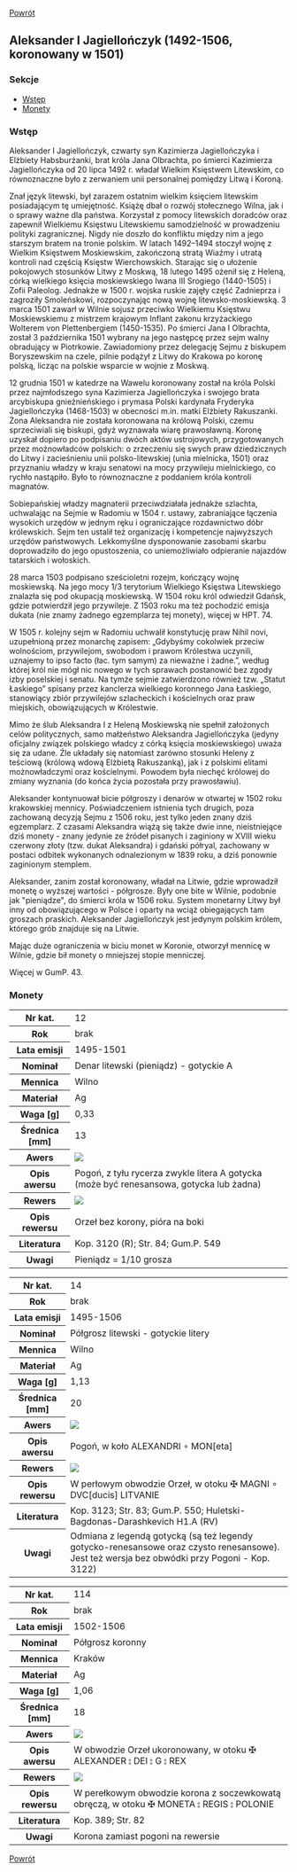 [Powrót](../)


## Aleksander I Jagiellończyk (1492-1506, koronowany w 1501)

### Sekcje
- [Wstęp](#m1)
- [Monety](#m2)


<a id='m1'></a>
### Wstęp

Aleksander I Jagiellończyk, czwarty syn Kazimierza Jagiellończyka i Elżbiety Habsburżanki, brat króla Jana Olbrachta, po śmierci Kazimierza Jagiellończyka od 20 lipca 1492 r. władał Wielkim Księstwem Litewskim, co równoznaczne było z zerwaniem unii personalnej pomiędzy Litwą i Koroną.

Znał język litewski, był zarazem ostatnim wielkim księciem litewskim posiadającym tę umiejętność. Książę dbał o rozwój stołecznego Wilna, jak i o sprawy ważne dla państwa. Korzystał z pomocy litewskich doradców oraz zapewnił Wielkiemu Księstwu Litewskiemu samodzielność w prowadzeniu polityki zagranicznej. Nigdy nie doszło do konfliktu między nim a jego starszym bratem na tronie polskim. W latach 1492–1494 stoczył wojnę z Wielkim Księstwem Moskiewskim, zakończoną stratą Wiaźmy i utratą kontroli nad częścią Księstw Wierchowskich. Starając się o ułożenie pokojowych stosunków Litwy z Moskwą, 18 lutego 1495 ożenił się z Heleną, córką wielkiego księcia moskiewskiego Iwana III Srogiego (1440-1505) i Zofii Paleolog. Jednakże w 1500 r. wojska ruskie zajęły część Zadnieprza i zagroziły Smoleńskowi, rozpoczynając nową wojnę litewsko-moskiewską. 3 marca 1501 zawarł w Wilnie sojusz przeciwko Wielkiemu Księstwu Moskiewskiemu z mistrzem krajowym Inflant zakonu krzyżackiego Wolterem von Plettenbergiem (1450-1535). Po śmierci Jana I Olbrachta, został 3 października 1501 wybrany na jego następcę przez sejm walny obradujący w Piotrkowie. Zawiadomiony przez delegację Sejmu z biskupem Boryszewskim na czele, pilnie podążył z Litwy do Krakowa po koronę polską, licząc na polskie wsparcie w wojnie z Moskwą.

12 grudnia 1501 w katedrze na Wawelu koronowany został na króla Polski przez najmłodszego syna Kazimierza Jagiellończyka i swojego brata arcybiskupa gnieźnieńskiego i prymasa Polski kardynała Fryderyka Jagiellończyka (1468-1503) w obecności m.in. matki Elżbiety Rakuszanki. Żona Aleksandra nie została koronowana na królową Polski, czemu sprzeciwiali się biskupi, gdyż wyznawała wiarę prawosławną. Koronę uzyskał dopiero po podpisaniu dwóch aktów ustrojowych, przygotowanych przez możnowładców polskich: o zrzeczeniu się swych praw dziedzicznych do Litwy i zacieśnieniu unii polsko-litewskiej (unia mielnicka, 1501) oraz przyznaniu władzy w kraju senatowi na mocy przywileju mielnickiego, co rychło nastąpiło. Było to równoznaczne z poddaniem króla kontroli magnatów.

Sobiepańskiej władzy magnaterii przeciwdziałała jednakże szlachta, uchwalając na Sejmie w Radomiu w 1504 r. ustawy, zabraniające łączenia wysokich urzędów w jednym ręku i ograniczające rozdawnictwo dóbr królewskich. Sejm ten ustalił też organizację i kompetencje najwyższych urzędów państwowych. Lekkomyślne dysponowanie zasobami skarbu doprowadziło do jego opustoszenia, co uniemożliwiało odpieranie najazdów tatarskich i wołoskich.

28 marca 1503 podpisano sześcioletni rozejm, kończący wojnę moskiewską. Na jego mocy 1/3 terytorium Wielkiego Księstwa Litewskiego znalazła się pod okupacją moskiewską. W 1504 roku król odwiedził Gdańsk, gdzie potwierdził jego przywileje. Z 1503 roku ma też pochodzić emisja dukata (nie znamy żadnego egzemplarza tej monety), więcej w HPT. 74.

W 1505 r. kolejny sejm w Radomiu uchwalił konstytucję praw Nihil novi, uzupełnioną przez monarchę zapisem: „Gdybyśmy cokolwiek przeciw wolnościom, przywilejom, swobodom i prawom Królestwa uczynili, uznajemy to ipso facto (łac. tym samym) za nieważne i żadne.”, według której król nie mógł nic nowego w tych sprawach postanowić bez zgody izby poselskiej i senatu. Na tymże sejmie zatwierdzono również tzw. „Statut Łaskiego” spisany przez kanclerza wielkiego koronnego Jana Łaskiego, stanowiący zbiór przywilejów szlacheckich i kościelnych oraz praw miejskich, obowiązujących w Królestwie.

Mimo że ślub Aleksandra I z Heleną Moskiewską nie spełnił założonych celów politycznych, samo małżeństwo Aleksandra Jagiellończyka (jedyny oficjalny związek polskiego władcy z córką księcia moskiewskiego) uważa się za udane. Źle układały się natomiast zarówno stosunki Heleny z teściową (królową wdową Elżbietą Rakuszanką), jak i z polskimi elitami możnowładczymi oraz kościelnymi. Powodem była niechęć królowej do zmiany wyznania (do końca życia pozostała przy prawosławiu).

Aleksander kontynuował bicie półgroszy i denarów w otwartej w 1502 roku krakowskiej mennicy. Poświadczeniem istnienia tych drugich, poza zachowaną decyzją Sejmu z 1506 roku, jest tylko jeden znany dziś egzemplarz. Z czasami Aleksandra wiążą się także dwie inne, nieistniejące dziś monety - znany jedynie ze źródeł pisanych i zaginiony w XVIII wieku czerwony złoty (tzw. dukat Aleksandra) i gdański półryal, zachowany w postaci odbitek wykonanych odnalezionym w 1839 roku, a dziś ponownie zaginionym stemplem.

Aleksander, zanim został koronowany, władał na Litwie, gdzie wprowadził monetę o wyższej wartości - półgrosze. Były one bite w Wilnie, podobnie jak "pieniądze", do śmierci króla w 1506 roku. System monetarny Litwy był inny od obowiązującego w Polsce i oparty na wciąż obiegających tam groszach praskich. Aleksander Jagiellończyk jest jedynym polskim królem, którego grób znajduje się na Litwie.

Mając duże ograniczenia w biciu monet w Koronie, otworzył mennicę w Wilnie, gdzie bił monety o mniejszej stopie menniczej.

Więcej w GumP. 43.


<a id='m2'></a>
### Monety

<table class="center">
  <tr>
    <th>Nr kat.</th>
    <td>12</td>
  </tr>
  <tr>
    <th>Rok</th>
    <td>brak</td>
  </tr>
  <tr>
    <th>Lata emisji</th>
    <td>1495-1501</td>
  </tr>
  <tr>
    <th>Nominał</th>
    <td>Denar litewski (pieniądz) - gotyckie A</td>
  </tr>
  <tr>
    <th>Mennica</th>
    <td>Wilno</td>
  </tr>
  <tr>
    <th>Materiał</th>
    <td>Ag</td>
  </tr>
  <tr>
    <th>Waga [g]</th>
    <td>0,33</td>
  </tr>
  <tr>
    <th>Średnica [mm]</th>
    <td>13</td>
  </tr>
  <tr>
    <th>Awers</th>
    <td><img src="images/0012 - 1492-1506 - denar - Aleksander Jagiellonczyk - awers.jpg"/></td>
  </tr>
  <tr>
    <th>Opis awersu</th>
    <td>Pogoń, z tyłu rycerza zwykle litera A gotycka (może być renesansowa, gotycka lub żadna)</td>
  </tr>
  <tr>
    <th>Rewers</th>
    <td><img src="images/0012 - 1492-1506 - denar - Aleksander Jagiellonczyk - rewers.jpg"/></td>
  </tr>
  <tr>
    <th>Opis rewersu</th>
    <td>Orzeł bez korony, pióra na boki</td>
  </tr>
  <tr>
    <th>Literatura</th>
    <td>Kop. 3120 (R); Str. 84; Gum.P. 549</td>
  </tr>
  <tr>
    <th>Uwagi</th>
    <td>Pieniądz = 1/10 grosza</td>
  </tr>
</table>

<table class="center">
  <tr>
    <th>Nr kat.</th>
    <td>14</td>
  </tr>
  <tr>
    <th>Rok</th>
    <td>brak</td>
  </tr>
  <tr>
    <th>Lata emisji</th>
    <td>1495-1506</td>
  </tr>
  <tr>
    <th>Nominał</th>
    <td>Półgrosz litewski - gotyckie litery</td>
  </tr>
  <tr>
    <th>Mennica</th>
    <td>Wilno</td>
  </tr>
  <tr>
    <th>Materiał</th>
    <td>Ag</td>
  </tr>
  <tr>
    <th>Waga [g]</th>
    <td>1,13</td>
  </tr>
  <tr>
    <th>Średnica [mm]</th>
    <td>20</td>
  </tr>
  <tr>
    <th>Awers</th>
    <td><img src="images/0014 - 1492-1506 - polgrosz - Aleksander Jagiellonczyk - awers.jpg"/></td>
  </tr>
  <tr>
    <th>Opis awersu</th>
    <td>Pogoń, w koło ALEXANDRI ∘ MON[eta]</td>
  </tr>
  <tr>
    <th>Rewers</th>
    <td><img src="images/0014 - 1492-1506 - polgrosz - Aleksander Jagiellonczyk - rewers.jpg"/></td>
  </tr>
  <tr>
    <th>Opis rewersu</th>
    <td>W perłowym obwodzie Orzeł, w otoku ✠ MAGNI ∘ DVC[ducis] LITVANIE</td>
  </tr>
  <tr>
    <th>Literatura</th>
    <td>Kop. 3123; Str. 83; Gum.P. 550; Huletski-Bagdonas-Darashkevich H1.A (RV)</td>
  </tr>
  <tr>
    <th>Uwagi</th>
    <td>Odmiana z legendą gotycką (są też legendy gotycko-renesansowe oraz czysto renesansowe). Jest też wersja bez obwódki przy Pogoni - Kop. 3122)</td>
  </tr>
</table>

<table class="center">
  <tr>
    <th>Nr kat.</th>
    <td>114</td>
  </tr>
  <tr>
    <th>Rok</th>
    <td>brak</td>
  </tr>
  <tr>
    <th>Lata emisji</th>
    <td>1502-1506</td>
  </tr>
  <tr>
    <th>Nominał</th>
    <td>Półgrosz koronny</td>
  </tr>
  <tr>
    <th>Mennica</th>
    <td>Kraków</td>
  </tr>
  <tr>
    <th>Materiał</th>
    <td>Ag</td>
  </tr>
  <tr>
    <th>Waga [g]</th>
    <td>1,06</td>
  </tr>
  <tr>
    <th>Średnica [mm]</th>
    <td>18</td>
  </tr>
  <tr>
    <th>Awers</th>
    <td><img src="images/0114 - 1492-1506 - polgrosz - Aleksander Jagiellonczyk - awers.jpg"/></td>
  </tr>
  <tr>
    <th>Opis awersu</th>
    <td>W obwodzie Orzeł ukoronowany, w otoku ✠ ALEXANDER ⦂ DEI ⦂ G ⦂ REX</td>
  </tr>
  <tr>
    <th>Rewers</th>
    <td><img src="images/0114 - 1492-1506 - polgrosz - Aleksander Jagiellonczyk - rewers.jpg"/></td>
  </tr>
  <tr>
    <th>Opis rewersu</th>
    <td>W perełkowym obwodzie korona z soczewkowatą obręczą, w otoku ✠ MONETA ⦂ REGIS ⦂ POLONIE</td>
  </tr>
  <tr>
    <th>Literatura</th>
    <td>Kop. 389; Str. 82</td>
  </tr>
  <tr>
    <th>Uwagi</th>
    <td>Korona zamiast pogoni na rewersie</td>
  </tr>
</table>


[Powrót](../)